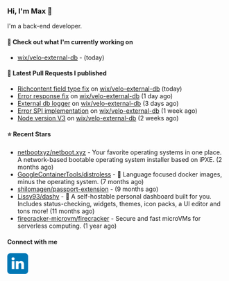 ### Hi, I'm Max 👋

I'm a back-end developer.

#### 👷 Check out what I'm currently working on

- [wix/velo-external-db](https://github.com/wix/velo-external-db) -  (today)

#### 🔨 Latest Pull Requests I published

- [Richcontent field type fix](https://github.com/wix/velo-external-db/pull/498) on [wix/velo-external-db](https://github.com/wix/velo-external-db) (today)
- [Error response fix](https://github.com/wix/velo-external-db/pull/497) on [wix/velo-external-db](https://github.com/wix/velo-external-db) (1 day ago)
- [External db logger](https://github.com/wix/velo-external-db/pull/496) on [wix/velo-external-db](https://github.com/wix/velo-external-db) (3 days ago)
- [Error SPI implementation](https://github.com/wix/velo-external-db/pull/493) on [wix/velo-external-db](https://github.com/wix/velo-external-db) (1 week ago)
- [Node version V3](https://github.com/wix/velo-external-db/pull/491) on [wix/velo-external-db](https://github.com/wix/velo-external-db) (2 weeks ago)

#### ⭐ Recent Stars

- [netbootxyz/netboot.xyz](https://github.com/netbootxyz/netboot.xyz) - Your favorite operating systems in one place.  A network-based bootable operating system installer based on iPXE. (2 months ago)
- [GoogleContainerTools/distroless](https://github.com/GoogleContainerTools/distroless) - 🥑  Language focused docker images, minus the operating system.   (7 months ago)
- [shilomagen/passport-extension](https://github.com/shilomagen/passport-extension) -  (9 months ago)
- [Lissy93/dashy](https://github.com/Lissy93/dashy) - 🚀 A self-hostable personal dashboard built for you. Includes status-checking, widgets, themes, icon packs, a UI editor and tons more! (11 months ago)
- [firecracker-microvm/firecracker](https://github.com/firecracker-microvm/firecracker) - Secure and fast microVMs for serverless computing. (1 year ago)

#### Connect with me

[<img align="left" alt="LinkedIn" width="48px"  src="icons/linkedin.svg" />][linkedin]

[linkedin]: https://www.linkedin.com/in/max-polski/
